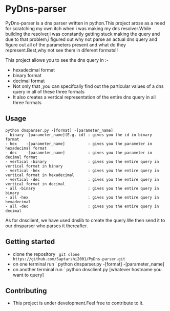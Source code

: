# PyDns-parser

PyDns-parser is a dns parser written in python.This project arose as a need for scratching  my own itch when i was making
my  dns resolver.While building the resolver,i was constantly getting stuck making the query and due to that
problem,i figured out why not parse an actual dns query and figure out all of the parameters present and what do they
represent.Best,why not see them in diferent formats!!

This project allows you to see the dns query in :-
- hexadecimal format
- binary format
- decimal format
- Not only that ,you can specifcally find out the particular values of a dns query in all of these three formats
- It also creates a vertical representation of the entire dns query in all three formats

## Usage
```
python dnsparser.py -[format] -[parameter_name]
- binary -[parameter_name](E.g. id) : gives you the id in binary format
- hex    -[parameter_name]          : gives you the parameter in hexadecimal format
- dec    -[parameter_name]          : gives you the parameter in decimal format
- vertical -binary                  : gives you the entire query in vertical format in binary
- vertical -hex                     : gives you the entire query in vertical format in hexadecimal
- vertical -dec                     : gives you the entire query in vertical format in decimal
- all -binary                       : gives you the entire query in binary
- all -hex                          : gives you the entire query in hexadecimal
- all -dec                          : gives you the entire query in decimal
```
As for dnsclient, we have used dnslib to create the query.We then send it to our dnsparser who parses it thereafter.

## Getting started

- clone the repository ` git clone https://github.com/Saptarshi2001/PyDns-parser.git`
- on one terminal run  ` python dnsparser.py -[format] -[parameter_name]
- on another terminal run ` python dnsclient.py [whatever hostname you want to query]

## Contributing

-  This project is under development.Feel free to contribute to it.


